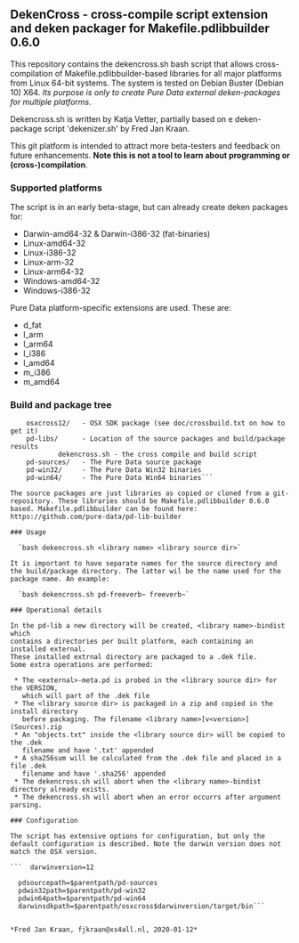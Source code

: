 ## DekenCross - cross-compile script extension and deken packager for Makefile.pdlibbuilder 0.6.0

This repository contains the dekencross.sh bash script that allows cross-compilation of Makefile.pdlibbuilder-based libraries for all major platforms from Linux 64-bit systems. The system is tested on Debian Buster (Debian 10) X64.
*Its purpose is only to create Pure Data external deken-packages for multiple platforms.*

Dekencross.sh is written by Katja Vetter, partially based on e deken-package script 'dekenizer.sh' by Fred Jan Kraan.

This git platform is intended to attract more beta-testers and feedback on future enhancements. **Note this is not a tool to learn about programming or (cross-)compilation**.

### Supported platforms

The script is in an early beta-stage, but can already create deken packages for:

 * Darwin-amd64-32 & Darwin-i386-32 (fat-binaries)
 * Linux-amd64-32
 * Linux-i386-32
 * Linux-arm-32
 * Linux-arm64-32
 * Windows-amd64-32
 * Windows-i386-32

Pure Data platform-specific extensions are used. These are:

 * d_fat
 * l_arm
 * l_arm64
 * l_i386
 * l_amd64
 * m_i386
 * m_amd64

### Build and package tree

```  ./
    osxcross12/   - OSX SDK package (see doc/crossbuild.txt on how to get it)
    pd-libs/      - Location of the source packages and build/package results
            dekencross.sh - the cross compile and build script
    pd-sources/   - The Pure Data source package
    pd-win32/     - The Pure Data Win32 binaries
    pd-win64/     - The Pure Data Win64 binaries```

The source packages are just libraries as copied or cloned from a git-repository. These libraries should be Makefile.pdlibbuilder 0.6.0 based. Makefile.pdlibbuilder can be found here: https://github.com/pure-data/pd-lib-builder

### Usage

  `bash dekencross.sh <library name> <library source dir>`

It is important to have separate names for the source directory and the build/package directory. The latter wil be the name used for the package name. An example:

  `bash dekencross.sh pd-freeverb~ freeverb~`

### Operational details

In the pd-lib a new directory will be created, <library name>-bindist which 
contains a directories per built platform, each containing an installed external. 
These installed extrnal directory are packaged to a .dek file.
Some extra operations are performed:

 * The <external>-meta.pd is probed in the <library source dir> for the VERSION, 
   which will part of the .dek file
 * The <library source dir> is packaged in a zip and copied in the install directory
   before packaging. The filename <library name>[v<version>](Sources).zip 
 * An "objects.txt" inside the <library source dir> will be copied to the .dek 
   filename and have '.txt' appended
 * A sha256sum will be calculated from the .dek file and placed in a file .dek 
   filename and have '.sha256' appended
 * The dekencross.sh will abort when the <library name>-bindist directory already exists.
 * The dekencross.sh will abort when an error occurrs after argument parsing.

### Configuration

The script has extensive options for configuration, but only the default configuration is described. Note the darwin version does not match the OSX version.

```  darwinversion=12

  pdsourcepath=$parentpath/pd-sources
  pdwin32path=$parentpath/pd-win32
  pdwin64path=$parentpath/pd-win64
  darwinsdkpath=$parentpath/osxcross$darwinversion/target/bin```


*Fred Jan Kraan, fjkraan@xs4all.nl, 2020-01-12*